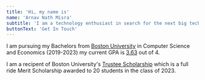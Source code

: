 ```yaml
---
title: 'Hi, my name is'
name: 'Arnav Nath Misra'
subtitle: 'I am a technology enthusiast in search for the next big tech breakthrough!'
buttonText: 'Get In Touch'
---
```


I am pursuing my Bachelors from [Boston University]() in Computer Science and Economics (2019-2023) my current GPA is [3.63]() out of 4.

I am a recipent of Boston University's [Trustee Scholarship](https://www.bu.edu/admissions/tuition-aid/scholarships-financial-aid/first-year-merit/trustee/) which is a full ride Merit Scholarship awarded to 20 students in the class of 2023.


